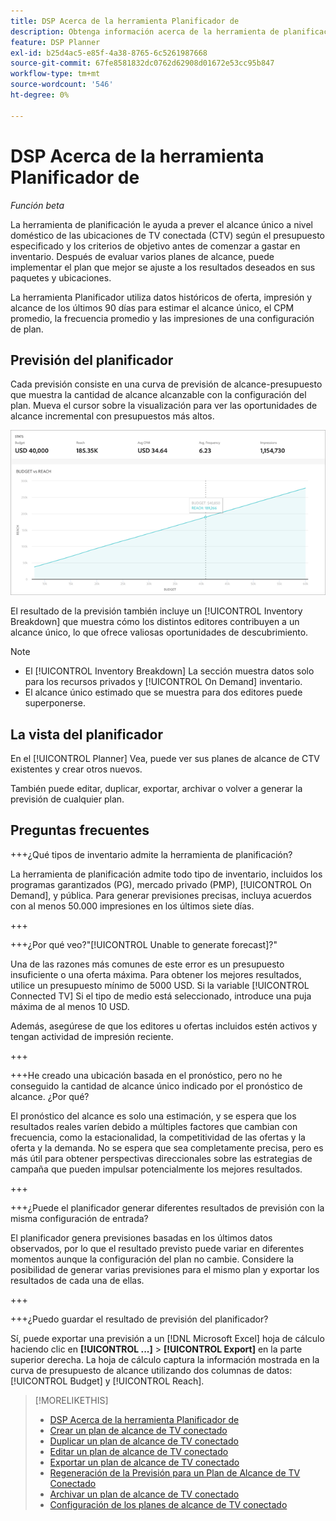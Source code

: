 ```yaml
---
title: DSP Acerca de la herramienta Planificador de
description: Obtenga información acerca de la herramienta de planificación para prever el alcance único de las ubicaciones de TV conectada (CTV) según el presupuesto especificado y los criterios de segmentación.
feature: DSP Planner
exl-id: b25d4ac5-e85f-4a38-8765-6c5261987668
source-git-commit: 67fe8581832dc0762d62908d01672e53cc95b847
workflow-type: tm+mt
source-wordcount: '546'
ht-degree: 0%

---
```


# DSP Acerca de la herramienta Planificador de

<!-- rename all titles/descriptions from "CTV reach planner" to "campaign reach planner" -->

*Función beta*

La herramienta de planificación le ayuda a prever el alcance único a nivel doméstico de las ubicaciones de TV conectada (CTV) según el presupuesto especificado y los criterios de objetivo antes de comenzar a gastar en inventario. Después de evaluar varios planes de alcance, puede implementar el plan que mejor se ajuste a los resultados deseados en sus paquetes y ubicaciones.

La herramienta Planificador utiliza datos históricos de oferta, impresión y alcance de los últimos 90 días para estimar el alcance único, el CPM promedio, la frecuencia promedio y las impresiones de una configuración de plan.

## Previsión del planificador

Cada previsión consiste en una curva de previsión de alcance-presupuesto que muestra la cantidad de alcance alcanzable con la configuración del plan. Mueva el cursor sobre la visualización para ver las oportunidades de alcance incremental con presupuestos más altos.

![Previsión del planificador](/help/dsp/assets/planner-forecast.png "Previsión del planificador")

El resultado de la previsión también incluye un [!UICONTROL Inventory Breakdown] que muestra cómo los distintos editores contribuyen a un alcance único, lo que ofrece valiosas oportunidades de descubrimiento.

>[!NOTE]
>
>* El [!UICONTROL Inventory Breakdown] La sección muestra datos solo para los recursos privados y [!UICONTROL On Demand] inventario.
>* El alcance único estimado que se muestra para dos editores puede superponerse.

## La vista del planificador

En el [!UICONTROL Planner] Vea, puede ver sus planes de alcance de CTV existentes y crear otros nuevos.

También puede editar, duplicar, exportar, archivar o volver a generar la previsión de cualquier plan.

## Preguntas frecuentes

+++¿Qué tipos de inventario admite la herramienta de planificación?

La herramienta de planificación admite todo tipo de inventario, incluidos los programas garantizados (PG), mercado privado (PMP), [!UICONTROL On Demand], y pública. Para generar previsiones precisas, incluya acuerdos con al menos 50.000 impresiones en los últimos siete días.

+++

+++¿Por qué veo?&quot;[!UICONTROL Unable to generate forecast]?&quot;

Una de las razones más comunes de este error es un presupuesto insuficiente o una oferta máxima. Para obtener los mejores resultados, utilice un presupuesto mínimo de 5000 USD. Si la variable [!UICONTROL Connected TV] Si el tipo de medio está seleccionado, introduce una puja máxima de al menos 10 USD.

Además, asegúrese de que los editores u ofertas incluidos estén activos y tengan actividad de impresión reciente.

+++

+++He creado una ubicación basada en el pronóstico, pero no he conseguido la cantidad de alcance único indicado por el pronóstico de alcance. ¿Por qué?

El pronóstico del alcance es solo una estimación, y se espera que los resultados reales varíen debido a múltiples factores que cambian con frecuencia, como la estacionalidad, la competitividad de las ofertas y la oferta y la demanda. No se espera que sea completamente precisa, pero es más útil para obtener perspectivas direccionales sobre las estrategias de campaña que pueden impulsar potencialmente los mejores resultados.

+++

+++¿Puede el planificador generar diferentes resultados de previsión con la misma configuración de entrada?

El planificador genera previsiones basadas en los últimos datos observados, por lo que el resultado previsto puede variar en diferentes momentos aunque la configuración del plan no cambie. Considere la posibilidad de generar varias previsiones para el mismo plan y exportar los resultados de cada una de ellas.

+++

+++¿Puedo guardar el resultado de previsión del planificador?

Sí, puede exportar una previsión a un [!DNL Microsoft Excel] hoja de cálculo haciendo clic en **[!UICONTROL ...]** > **[!UICONTROL Export]** en la parte superior derecha. La hoja de cálculo captura la información mostrada en la curva de presupuesto de alcance utilizando dos columnas de datos: [!UICONTROL Budget] y [!UICONTROL Reach].

>[!MORELIKETHIS]
>
>* [DSP Acerca de la herramienta Planificador de](planner-about.md)
>* [Crear un plan de alcance de TV conectado](planner-create.md)
>* [Duplicar un plan de alcance de TV conectado](planner-duplicate.md)
>* [Editar un plan de alcance de TV conectado](planner-edit.md)
>* [Exportar un plan de alcance de TV conectado](planner-export.md)
>* [Regeneración de la Previsión para un Plan de Alcance de TV Conectado](planner-forecast.md)
>* [Archivar un plan de alcance de TV conectado](planner-archive.md)
>* [Configuración de los planes de alcance de TV conectado](planner-settings.md)
